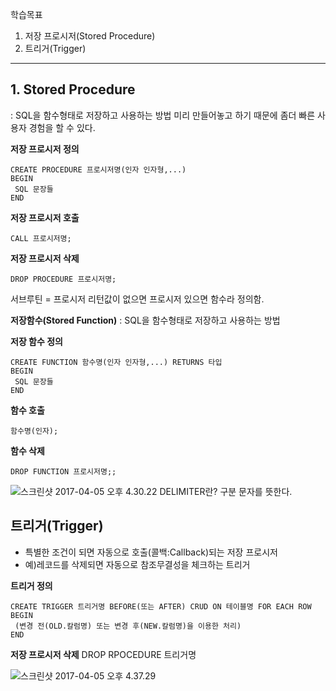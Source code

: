 학습목표
1. 저장 프로시저(Stored Procedure)
2. 트리거(Trigger)
---

## 1. Stored Procedure
: SQL을 함수형태로 저장하고 사용하는 방법
미리 만들어놓고 하기 때문에 좀더 빠른 사용자 경험을 할 수 있다.

**저장 프로시저 정의**
```
CREATE PROCEDURE 프로시저명(인자 인자형,...)
BEGIN
 SQL 문장들
END
```

**저장 프로시저 호출**
```
CALL 프로시저명;
```

**저장 프로시저 삭제**
```
DROP PROCEDURE 프로시저명;
```

서브루틴 = 프로시저
리턴값이 없으면 프로시저 있으면 함수라 정의함.

**저장함수(Stored Function)**
: SQL을 함수형태로 저장하고 사용하는 방법

**저장 함수 정의**
```
CREATE FUNCTION 함수명(인자 인자형,...) RETURNS 타입
BEGIN
 SQL 문장들
END
```

**함수 호출**
```
함수명(인자);
```

**함수 삭제**
```
DROP FUNCTION 프로시저명;;
```

![스크린샷 2017-04-05 오후 4.30.22](http://i.imgur.com/Uegoh3e.png)
DELIMITER란? 구분 문자를 뜻한다.

## 트리거(Trigger)
- 특별한 조건이 되면 자동으로 호출(콜백:Callback)되는 저장 프로시저
- 예)레코드를 삭제되면 자동으로 참조무결성을 체크하는 트리거

**트리거 정의**
```
CREATE TRIGGER 트리거명 BEFORE(또는 AFTER) CRUD ON 테이블명 FOR EACH ROW
BEGIN
 (변경 전(OLD.칼럼명) 또는 변경 후(NEW.칼럼명)을 이용한 처리)
END
```

**저장 프로시저 삭제**
DROP RPOCEDURE 트리거명

![스크린샷 2017-04-05 오후 4.37.29](http://i.imgur.com/Hpg3EDc.png)
 
